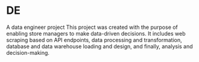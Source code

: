# DE
A data engineer project
This project was created with the purpose of enabling store managers to make data-driven decisions. It includes web scraping based on API endpoints, data processing and transformation, database and data warehouse loading and design, and finally, analysis and decision-making.
